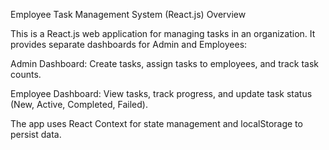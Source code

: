 Employee Task Management System (React.js)
Overview

This is a React.js web application for managing tasks in an organization. It provides separate dashboards for Admin and Employees:

Admin Dashboard: Create tasks, assign tasks to employees, and track task counts.

Employee Dashboard: View tasks, track progress, and update task status (New, Active, Completed, Failed).

The app uses React Context for state management and localStorage to persist data.